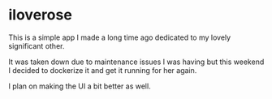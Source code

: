 # iloverose

This is a simple app I made a long time ago dedicated to my lovely significant other.

It was taken down due to maintenance issues I was having but this weekend I decided to dockerize it and get it running for her again.

I plan on making the UI a bit better as well.
